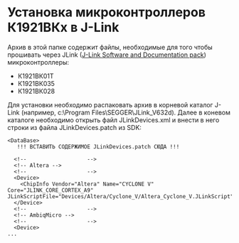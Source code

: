 Установка микроконтроллеров К1921ВКx в J-Link
=========

Архив в этой папке содержит файлы, необходимые для того чтобы прошивать через JLink ([J-Link Software and Documentation pack](https://www.segger.com/downloads/jlink#J-LinkSoftwareAndDocumentationPack)) микроконтроллеры:

* К1921ВК01Т
* К1921ВК035
* К1921ВК028

Для установки необходимо распаковать архив в корневой каталог J-Link (например, c:\Program Files\SEGGER\JLink_V632d).
Далее в коневом каталоге необходимо открыть файл JLinkDevices.xml и внести в него строки из файла JLinkDevices.patch из SDK:


```
<DataBase>
   !!! ВСТАВИТЬ СОДЕРЖИМОЕ JLinkDevices.patch СЮДА !!!

  <!--                   -->
  <!-- Altera -->
  <!--                   -->
  <Device>
    <ChipInfo Vendor="Altera" Name="CYCLONE V"  Core="JLINK_CORE_CORTEX_A9" JLinkScriptFile="Devices/Altera/Cyclone_V/Altera_Cyclone_V.JLinkScript"/>
  </Device>
  <!--                   -->
  <!-- AmbiqMicro -->
  <!--                   -->
  <Device>
...  
```